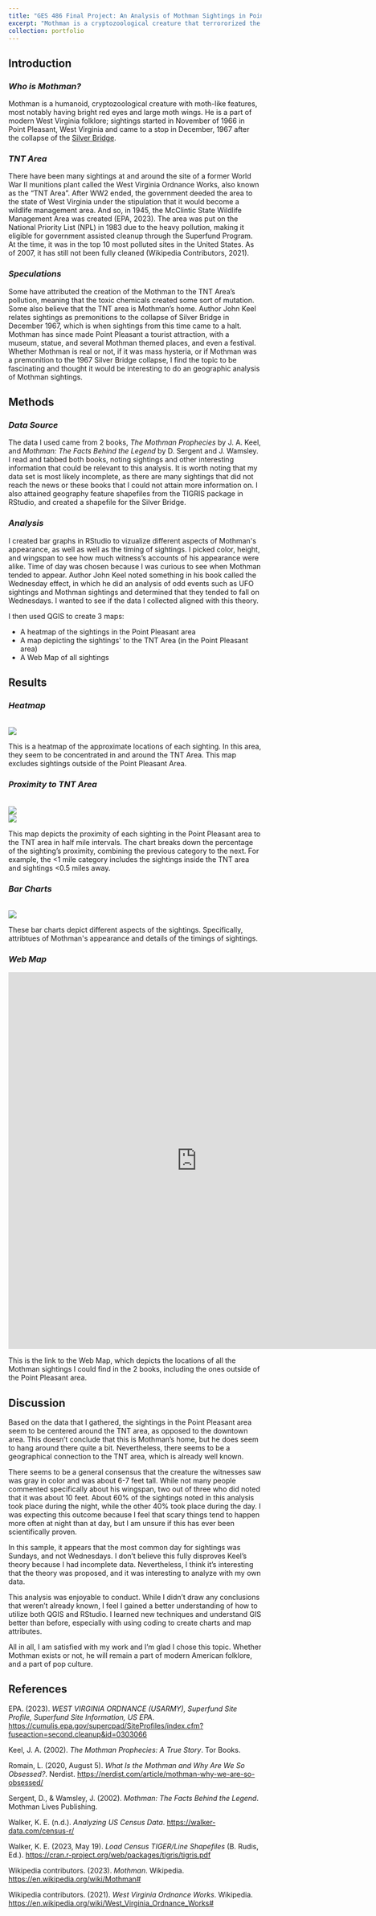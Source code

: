 ```yaml
---
title: "GES 486 Final Project: An Analysis of Mothman Sightings in Point Pleasant, WV from 1966-1967"
excerpt: "Mothman is a cryptozoological creature that terrororized the citizens of Point Pleasant, WV and surrounding areas between 1966-1967. Here, I present an analysis of the sighings I could find information about. Image of Mothman Statue in Point Pleasant from [The Charleston Gazette](https://www.wvgazettemail.com/arts_and_entertainment/annual-mothman-festival-makes-point-pleasant-a-paranormal-paradise-this-weekend/article_1a0652dc-d480-5c2e-809a-5db33dd90f7d.html) <br/><img src='/images/mothman_statue.jpg'>"
collection: portfolio
---
```

## **Introduction**

### ***Who is Mothman?***

Mothman is a humanoid, cryptozoological creature with moth-like features, most notably having bright red eyes and large moth wings. He is a part of modern West Virginia folklore; sightings started in November of 1966 in Point Pleasant, West Virginia and came to a stop in December, 1967 after the collapse of the [Silver Bridge]( https://en.wikipedia.org/wiki/Silver_Bridge).

### ***TNT Area***

There have been many sightings at and around the site of a former World War II munitions plant called the West Virginia Ordnance Works, also known as the “TNT Area”. After WW2 ended, the government deeded the area to the state of West Virginia under the stipulation that it would become a wildlife management area. And so, in 1945, the McClintic State Wildlife Management Area was created (EPA, 2023). The area was put on the National Priority List (NPL) in 1983 due to the heavy pollution, making it eligible for government assisted cleanup through the Superfund Program. At the time, it was in the top 10 most polluted sites in the United States. As of 2007, it has still not been fully cleaned (Wikipedia Contributors, 2021).

### ***Speculations***

Some have attributed the creation of the Mothman to the TNT Area’s pollution, meaning that the toxic chemicals created some sort of mutation. Some also believe that the TNT area is Mothman’s home. Author John Keel relates sightings as premonitions to the collapse of Silver Bridge in December 1967, which is when sightings from this time came to a halt. Mothman has since made Point Pleasant a tourist attraction, with a museum, statue, and several Mothman themed places, and even a festival. 
Whether Mothman is real or not, if it was mass hysteria, or if Mothman was a premonition to the 1967 Silver Bridge collapse, I find the topic to be fascinating and thought it would be interesting to do an geographic analysis of Mothman sightings.

## **Methods**

### ***Data Source***

The data I used came from 2 books, *The Mothman Prophecies* by J. A. Keel, and *Mothman: The Facts Behind the Legend* by D. Sergent and J. Wamsley. I read and tabbed both books, noting sightings and other interesting information that could be relevant to this analysis. It is worth noting that my data set is most likely incomplete, as there are many sightings that did not reach the news or these books that I could not attain more information on. I also attained geography feature shapefiles from the TIGRIS package in RStudio, and created a shapefile for the Silver Bridge.

### ***Analysis***

I created bar graphs in RStudio to vizualize different aspects of Mothman's appearance, as well as well as the timing of sightings. I picked color, height, and wingspan to see how much witness’s accounts of his appearance were alike. Time of day was chosen because I was curious to see when Mothman tended to appear. Author John Keel noted something in his book called the Wednesday effect, in which he did an analysis of odd events such as UFO sightings and Mothman sightings and determined that they tended to fall on Wednesdays. I wanted to see if the data I collected aligned with this theory.

I then used QGIS to create 3 maps:
- A heatmap of the sightings in the Point Pleasant area
- A map depicting the sightings' to the TNT Area (in the Point Pleasant area)
- A Web Map of all sightings

## **Results**

### ***Heatmap***
<br/><img src='/images/mothman_heatmap.jpeg'>

This is a heatmap of the approximate locations of each sighting. In this area, they seem to be concentrated in and around the TNT Area. This map excludes sightings outside of the Point Pleasant Area.

### ***Proximity to TNT Area***
<br/><img src='/images/mothman_proximity_map.jpeg'>
<br/><img src='/images/mothman_proximity_chart.png'>

This map depicts the proximity of each sighting in the Point Pleasant area to the TNT area in half mile intervals. The chart breaks down the percentage of the sighting’s proximity, combining the previous category to the next. For example, the <1 mile category includes the sightings inside the TNT area and sightings <0.5 miles away.

### ***Bar Charts***
<br/><img src='/images/mothman_chart_layout.jpg'>

These bar charts depict different aspects of the sightings. Specifically, attribtues of Mothman's appearance and details of the timings of sightings.

### ***Web Map***
<iframe src="https://srhjhnsn.github.io/portfolio/mothman_webmap/index.html" width="750" height="750" style="border:0" allowfullscreen></iframe>

This is the link to the Web Map, which depicts the locations of all the Mothman sightings I could find in the 2 books, including the ones outside of the Point Pleasant area.

## **Discussion**

Based on the data that I gathered, the sightings in the Point Pleasant area seem to be centered around the TNT area, as opposed to the downtown area. This doesn’t conclude that this is Mothman’s home, but he does seem to hang around there quite a bit. Nevertheless, there seems to be a geographical connection to the TNT area, which is already well known.

There seems to be a general consensus that the creature the witnesses saw was gray in color and was about 6-7 feet tall. While not many people commented specifically about his wingspan, two out of three who did noted that it was about 10 feet. About 60% of the sightings noted in this analysis took place during the night, while the other 40% took place during the day. I was expecting this outcome because I feel that scary things tend to happen more often at night than at day, but I am unsure if this has ever been scientifically proven.

In this sample, it appears that the most common day for sightings was Sundays, and not Wednesdays. I don’t believe this fully disproves Keel’s theory because I had incomplete data. Nevertheless, I think it’s interesting that the theory was proposed, and it was interesting to analyze with my own data.

This analysis was enjoyable to conduct. While I didn’t draw any conclusions that weren’t already known, I feel I gained a better understanding of how to utilize both QGIS and RStudio. I learned new techniques and understand GIS better than before, especially with using coding to create charts and map attributes.

All in all, I am satisfied with my work and I’m glad I chose this topic. Whether Mothman exists or not, he will remain a part of modern American folklore, and a part of pop culture. 

## **References**

EPA. (2023). *WEST VIRGINIA ORDNANCE (USARMY), Superfund Site Profile, Superfund Site Information, US EPA*. https://cumulis.epa.gov/supercpad/SiteProfiles/index.cfm?fuseaction=second.cleanup&id=0303066

Keel, J. A. (2002). *The Mothman Prophecies: A True Story*. Tor Books.

Romain, L. (2020, August 5). *What Is the Mothman and Why Are We So Obsessed?*. Nerdist. https://nerdist.com/article/mothman-why-we-are-so-obsessed/

Sergent, D., & Wamsley, J. (2002). *Mothman: The Facts Behind the Legend*. Mothman Lives Publishing.

Walker, K. E. (n.d.). *Analyzing US Census Data*. https://walker-data.com/census-r/

Walker, K. E. (2023, May 19). *Load Census TIGER/Line Shapefiles* (B. Rudis, Ed.). https://cran.r-project.org/web/packages/tigris/tigris.pdf

Wikipedia contributors. (2023). *Mothman*. Wikipedia. https://en.wikipedia.org/wiki/Mothman#

Wikipedia contributors. (2021). *West Virginia Ordnance Works*. Wikipedia. https://en.wikipedia.org/wiki/West_Virginia_Ordnance_Works#

